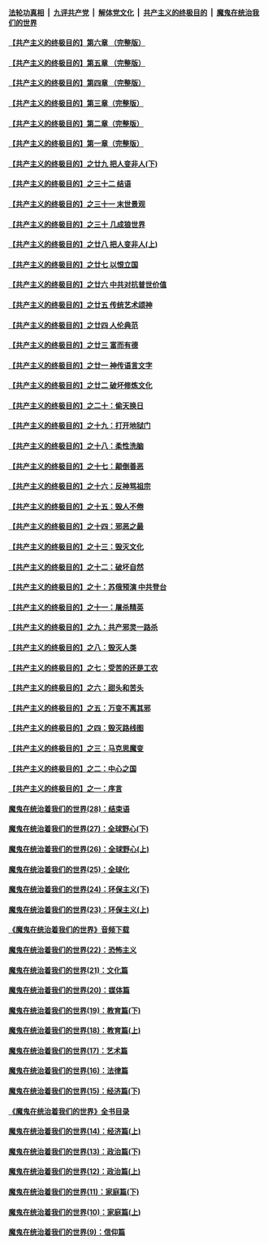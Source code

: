 

####  [法轮功真相](../../../../basic/blob/master/README.md?t=05110131) &nbsp;|&nbsp; [九评共产党](../../../../9ping.md/blob/master/README.md?t=05110131) &nbsp;|&nbsp; [解体党文化](../../../../jtdwh.md/blob/master/README.md?t=05110131)  &nbsp;|&nbsp; [共产主义的终极目的](../../../../gczydzjmd.md/blob/master/README.md?t=05110131) &nbsp;|&nbsp; [魔鬼在统治我们的世界](../../../../mgztzwmdsj.md/blob/master/README.md?t=05110131) 

#### [【共产主义的终极目的】第六章 （完整版）](../pages/nsc422/n11428913.md?t=05110131) 

#### [【共产主义的终极目的】第五章 （完整版）](../pages/nsc422/n11428912.md?t=05110131) 

#### [【共产主义的终极目的】第四章 （完整版）](../pages/nsc422/n11428907.md?t=05110131) 

#### [【共产主义的终极目的】第三章（完整版）](../pages/nsc422/n11428848.md?t=05110131) 

#### [【共产主义的终极目的】第二章（完整版）](../pages/nsc422/n11428831.md?t=05110131) 

#### [【共产主义的终极目的】第一章（完整版）](../pages/nsc422/n11417651.md?t=05110131) 

#### [【共产主义的终极目的】之廿九 把人变非人(下)](../pages/nsc422/n11344140.md?t=05110131) 

#### [【共产主义的终极目的】之三十二 结语](../pages/nsc422/n11360535.md?t=05110131) 

#### [【共产主义的终极目的】之三十一 末世景观](../pages/nsc422/n11351129.md?t=05110131) 

#### [【共产主义的终极目的】之三十 几成狼世界](../pages/nsc422/n11348280.md?t=05110131) 

#### [【共产主义的终极目的】之廿八 把人变非人(上)](../pages/nsc422/n11340492.md?t=05110131) 

#### [【共产主义的终极目的】之廿七 以恨立国](../pages/nsc422/n11336944.md?t=05110131) 

#### [【共产主义的终极目的】之廿六 中共对抗普世价值](../pages/nsc422/n11324785.md?t=05110131) 

#### [【共产主义的终极目的】之廿五 传统艺术颂神](../pages/nsc422/n11296396.md?t=05110131) 

#### [【共产主义的终极目的】之廿四 人伦典范](../pages/nsc422/n11296397.md?t=05110131) 

#### [【共产主义的终极目的】之廿三 富而有德](../pages/nsc422/n11283598.md?t=05110131) 

#### [【共产主义的终极目的】之廿一 神传语言文字](../pages/nsc422/n11263265.md?t=05110131) 

#### [【共产主义的终极目的】之廿二 破坏修炼文化](../pages/nsc422/n11245728.md?t=05110131) 

#### [【共产主义的终极目的】之二十：偷天换日](../pages/nsc422/n11238846.md?t=05110131) 

#### [【共产主义的终极目的】之十九：打开地狱门](../pages/nsc422/n11206376.md?t=05110131) 

#### [【共产主义的终极目的】之十八：柔性洗脑](../pages/nsc422/n11199994.md?t=05110131) 

#### [【共产主义的终极目的】之十七：颠倒善恶](../pages/nsc422/n11179782.md?t=05110131) 

#### [【共产主义的终极目的】之十六：反神骂祖宗](../pages/nsc422/n11166798.md?t=05110131) 

#### [【共产主义的终极目的】之十五：毁人不倦](../pages/nsc422/n11166792.md?t=05110131) 

#### [【共产主义的终极目的】之十四：邪恶之最](../pages/nsc422/n11150249.md?t=05110131) 

#### [【共产主义的终极目的】之十三：毁灭文化](../pages/nsc422/n11135227.md?t=05110131) 

#### [【共产主义的终极目的】之十二：破坏自然](../pages/nsc422/n11135214.md?t=05110131) 

#### [【共产主义的终极目的】之十：苏俄预演 中共登台](../pages/nsc422/n11118424.md?t=05110131) 

#### [【共产主义的终极目的】之十一：屠杀精英](../pages/nsc422/n11118442.md?t=05110131) 

#### [【共产主义的终极目的】之九：共产邪灵一路杀](../pages/nsc422/n11114139.md?t=05110131) 

#### [【共产主义的终极目的】之八：毁灭人类](../pages/nsc422/n11108503.md?t=05110131) 

#### [【共产主义的终极目的】之七：受苦的还是工农](../pages/nsc422/n11101809.md?t=05110131) 

#### [【共产主义的终极目的】之六：甜头和苦头](../pages/nsc422/n11096971.md?t=05110131) 

#### [【共产主义的终极目的】之五：万变不离其邪](../pages/nsc422/n11091285.md?t=05110131) 

#### [【共产主义的终极目的】之四：毁灭路线图](../pages/nsc422/n11086284.md?t=05110131) 

#### [【共产主义的终极目的】之三：马克思魔变](../pages/nsc422/n11061941.md?t=05110131) 

#### [【共产主义的终极目的】之二：中心之国](../pages/nsc422/n11047728.md?t=05110131) 

#### [【共产主义的终极目的】之一：序言](../pages/nsc422/n11086077.md?t=05110131) 

#### [魔鬼在统治着我们的世界(28)：结束语](../pages/nsc422/n10936246.md?t=05110131) 

#### [魔鬼在统治着我们的世界(27)：全球野心(下)](../pages/nsc422/n10928319.md?t=05110131) 

#### [魔鬼在统治着我们的世界(26)：全球野心(上)](../pages/nsc422/n10900318.md?t=05110131) 

#### [魔鬼在统治着我们的世界(25)：全球化](../pages/nsc422/n10788205.md?t=05110131) 

#### [魔鬼在统治着我们的世界(24)：环保主义(下)](../pages/nsc422/n10695307.md?t=05110131) 

#### [魔鬼在统治着我们的世界(23)：环保主义(上)](../pages/nsc422/n10688613.md?t=05110131) 

#### [《魔鬼在统治着我们的世界》音频下载](../pages/nsc422/n10635553.md?t=05110131) 

#### [魔鬼在统治着我们的世界(22)：恐怖主义](../pages/nsc422/n10614727.md?t=05110131) 

#### [魔鬼在统治着我们的世界(21)：文化篇](../pages/nsc422/n10597706.md?t=05110131) 

#### [魔鬼在统治着我们的世界(20)：媒体篇](../pages/nsc422/n10586579.md?t=05110131) 

#### [魔鬼在统治着我们的世界(19)：教育篇(下)](../pages/nsc422/n10564808.md?t=05110131) 

#### [魔鬼在统治着我们的世界(18)：教育篇(上)](../pages/nsc422/n10526970.md?t=05110131) 

#### [魔鬼在统治着我们的世界(17)：艺术篇](../pages/nsc422/n10499093.md?t=05110131) 

#### [魔鬼在统治着我们的世界(16)：法律篇](../pages/nsc422/n10485969.md?t=05110131) 

#### [魔鬼在统治着我们的世界(15)：经济篇(下)](../pages/nsc422/n10469975.md?t=05110131) 

#### [《魔鬼在统治着我们的世界》全书目录](../pages/nsc422/n10464261.md?t=05110131) 

#### [魔鬼在统治着我们的世界(14)：经济篇(上)](../pages/nsc422/n10457370.md?t=05110131) 

#### [魔鬼在统治着我们的世界(13)：政治篇(下)](../pages/nsc422/n10448270.md?t=05110131) 

#### [魔鬼在统治着我们的世界(12)：政治篇(上)](../pages/nsc422/n10444576.md?t=05110131) 

#### [魔鬼在统治着我们的世界(11)：家庭篇(下)](../pages/nsc422/n10440961.md?t=05110131) 

#### [魔鬼在统治着我们的世界(10)：家庭篇(上)](../pages/nsc422/n10435448.md?t=05110131) 

#### [魔鬼在统治着我们的世界(9)：信仰篇](../pages/nsc422/n10432159.md?t=05110131) 

